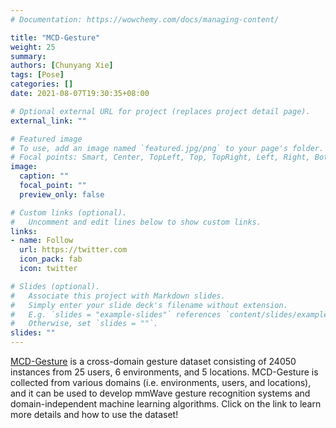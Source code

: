 ```yaml
---
# Documentation: https://wowchemy.com/docs/managing-content/

title: "MCD-Gesture"
weight: 25
summary: 
authors: [Chunyang Xie]
tags: [Pose]
categories: []
date: 2021-08-07T19:30:35+08:00

# Optional external URL for project (replaces project detail page).
external_link: ""

# Featured image
# To use, add an image named `featured.jpg/png` to your page's folder.
# Focal points: Smart, Center, TopLeft, Top, TopRight, Left, Right, BottomLeft, Bottom, BottomRight.
image: 
  caption: ""
  focal_point: ""
  preview_only: false

# Custom links (optional).
#   Uncomment and edit lines below to show custom links.
links:
- name: Follow
  url: https://twitter.com
  icon_pack: fab
  icon: twitter

# Slides (optional).
#   Associate this project with Markdown slides.
#   Simply enter your slide deck's filename without extension.
#   E.g. `slides = "example-slides"` references `content/slides/example-slides.md`.
#   Otherwise, set `slides = ""`.
slides: ""
---
```


[MCD-Gesture](https://github.com/leeyadong/cross_domain_gesture_dataset) is a cross-domain gesture dataset consisting of 24050 instances from 25 users, 6 environments, and 5 locations. MCD-Gesture is collected from various domains (i.e. environments, users, and locations), and it can be used to develop mmWave gesture recognition systems and domain-independent machine learning algorithms. Click on the link to learn more details and how to use the dataset!

